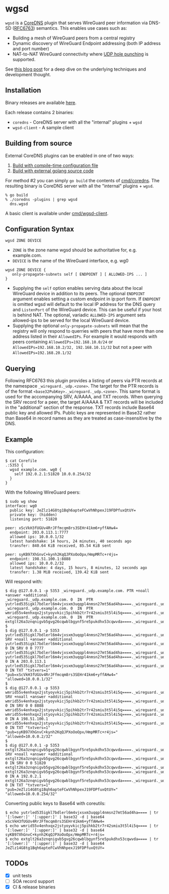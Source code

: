 # wgsd
`wgsd` is a [CoreDNS](https://github.com/coredns/coredns) plugin that serves WireGuard peer information via DNS-SD ([RFC6763](https://tools.ietf.org/html/rfc6763)) semantics. This enables use cases such as:
* Building a mesh of WireGuard peers from a central registry
* Dynamic discovery of WireGuard Endpoint addressing (both IP address and port number)
* NAT-to-NAT WireGuard connectivity where [UDP hole punching](https://en.wikipedia.org/wiki/UDP_hole_punching) is supported.

See [this blog post](https://www.jordanwhited.com/posts/wireguard-endpoint-discovery-nat-traversal/) for a deep dive on the underlying techniques and development thought.

## Installation
Binary releases are available [here](https://github.com/jwhited/wgsd/releases).

Each release contains 2 binaries:
* `coredns` - CoreDNS server with all the "internal" plugins + `wgsd`
* `wgsd-client` - A sample client

## Building from source
External CoreDNS plugins can be enabled in one of two ways:

1. [Build with compile-time configuration file](https://coredns.io/2017/07/25/compile-time-enabling-or-disabling-plugins/#build-with-compile-time-configuration-file)
2. [Build with external golang source code](https://coredns.io/2017/07/25/compile-time-enabling-or-disabling-plugins/#build-with-external-golang-source-code)

For method #2 you can simply `go build` the contents of [cmd/coredns](cmd/coredns). The resulting binary is CoreDNS server with all the "internal" plugins + `wgsd`.

```
% go build
% ./coredns -plugins | grep wgsd
  dns.wgsd
```

A basic client is available under [cmd/wgsd-client](cmd/wgsd-client).

## Configuration Syntax

```
wgsd ZONE DEVICE
```

* `ZONE` is the zone name wgsd should be authoritative for, e.g. example.com.
* `DEVICE` is the name of the WireGuard interface, e.g. wg0

```
wgsd ZONE DEVICE {
   only-propagate-subnets self [ ENDPOINT ] [ ALLOWED-IPS ... ]
}
```

* Supplying the `self` option enables serving data about the local WireGuard device in addition to its peers. The optional `ENDPOINT` argument enables setting a custom endpoint in ip:port form. If `ENDPOINT` is omitted wgsd will default to the local IP address for the DNS query and `ListenPort` of the WireGuard device. This can be useful if your host is behind NAT. The optional, variadic `ALLOWED-IPS` argument sets allowed-ips to be served for the local WireGuard device.
* Supplying the optional `only-propagate-subnets` will mean that the registry will only respond to querries with peers that have more than one address listed in their `AllowedIPs`. For example it would responds with peers containing `AllowedIPs=192.168.10.0/24` or `AllowedIPs=192.168.10.2/32, 192.168.10.11/32` but not a peer with `AllowedIPs=192.168.20.1/32`

## Querying

Following RFC6763 this plugin provides a listing of peers via PTR records at the namespace `_wireguard._udp.<zone>`. The target for the PTR records is of the format  `<base32PubKey>._wireguard._udp.<zone>`. This same format is used for the accompanying SRV, A/AAAA, and TXT records. When querying the SRV record for a peer, the target A/AAAA & TXT records will be included in the "additional" section of the response. TXT records include Base64 public key and allowed IPs. Public keys are represented in Base32 rather than Base64 in record names as they are treated as case-insensitive by the DNS.

## Example

This configuration:
```
$ cat Corefile
.:5353 {
  wgsd example.com. wg0 {
    self 192.0.2.1:51820 10.0.0.254/32
  }
}
```

With the following WireGuard peers:
```
$ sudo wg show
interface: wg0
  public key: JeZlz14G8tg1Bqh6apteFCwVhNhpexJ19FDPfuxQtUY=
  private key: (hidden)
  listening port: 51820

peer: xScVkH3fUGUv4RrJFfmcqm8rs3SEHr41km6+yffAHw4=
  endpoint: 203.0.113.1:7777
  allowed ips: 10.0.0.1/32
  latest handshake: 14 hours, 24 minutes, 40 seconds ago
  transfer: 840.64 KiB received, 85.54 KiB sent

peer: syKB97XhGnvC+kynh2KqQJPXoOoOpx/HmpMRTc+r4js=
  endpoint: 198.51.100.1:8888
  allowed ips: 10.0.0.2/32
  latest handshake: 4 days, 15 hours, 8 minutes, 12 seconds ago
  transfer: 1.38 MiB received, 139.42 KiB sent
```

Will respond with:
```
$ dig @127.0.0.1 -p 5353 _wireguard._udp.example.com. PTR +noall +answer +additional
_wireguard._udp.example.com. 0	IN	PTR	yutrled535igkl7bdlerl6m4vjxsxm3uqqpl4nmsn27mt56ad4ha====._wireguard._udp.example.com.
_wireguard._udp.example.com. 0	IN	PTR	wmrid55v4enhxqx2jstyoyvkicj5pihkb2tr7r42smiu3t5l4i5q====._wireguard._udp.example.com.
_wireguard._udp.example.com. 0	IN	PTR	extglt26a3znqnigvb5gvg26cqwblbgynf5re5pukdhx53cqwvda====._wireguard._udp.example.com.
$
$ dig @127.0.0.1 -p 5353 yutrled535igkl7bdlerl6m4vjxsxm3uqqpl4nmsn27mt56ad4ha====._wireguard._udp.example.com. SRV +noall +answer +additional
yutrled535igkl7bdlerl6m4vjxsxm3uqqpl4nmsn27mt56ad4ha====._wireguard._udp.example.com. 0	IN SRV 0 0 7777 yutrled535igkl7bdlerl6m4vjxsxm3uqqpl4nmsn27mt56ad4ha====._wireguard._udp.example.com.
yutrled535igkl7bdlerl6m4vjxsxm3uqqpl4nmsn27mt56ad4ha====._wireguard._udp.example.com. 0	IN A 203.0.113.1
yutrled535igkl7bdlerl6m4vjxsxm3uqqpl4nmsn27mt56ad4ha====._wireguard._udp.example.com. 0	IN TXT "txtvers=1" "pub=xScVkH3fUGUv4RrJFfmcqm8rs3SEHr41km6+yffAHw4=" "allowed=10.0.0.1/32"
$
$ dig @127.0.0.1 -p 5353 wmrid55v4enhxqx2jstyoyvkicj5pihkb2tr7r42smiu3t5l4i5q====._wireguard._udp.example.com. SRV +noall +answer +additional
wmrid55v4enhxqx2jstyoyvkicj5pihkb2tr7r42smiu3t5l4i5q====._wireguard._udp.example.com. 0	IN SRV 0 0 8888 wmrid55v4enhxqx2jstyoyvkicj5pihkb2tr7r42smiu3t5l4i5q====._wireguard._udp.example.com.
wmrid55v4enhxqx2jstyoyvkicj5pihkb2tr7r42smiu3t5l4i5q====._wireguard._udp.example.com. 0	IN A 198.51.100.1
wmrid55v4enhxqx2jstyoyvkicj5pihkb2tr7r42smiu3t5l4i5q====._wireguard._udp.example.com. 0	IN TXT "txtvers=1" "pub=syKB97XhGnvC+kynh2KqQJPXoOoOpx/HmpMRTc+r4js=" "allowed=10.0.0.2/32"
$
$ dig @127.0.0.1 -p 5353 extglt26a3znqnigvb5gvg26cqwblbgynf5re5pukdhx53cqwvda====._wireguard._udp.example.com. SRV +noall +answer +additional
extglt26a3znqnigvb5gvg26cqwblbgynf5re5pukdhx53cqwvda====._wireguard._udp.example.com. 0	IN SRV 0 0 51820 extglt26a3znqnigvb5gvg26cqwblbgynf5re5pukdhx53cqwvda====._wireguard._udp.example.com.
extglt26a3znqnigvb5gvg26cqwblbgynf5re5pukdhx53cqwvda====._wireguard._udp.example.com. 0	IN A 192.0.2.1
extglt26a3znqnigvb5gvg26cqwblbgynf5re5pukdhx53cqwvda====._wireguard._udp.example.com. 0	IN TXT "txtvers=1" "pub=JeZlz14G8tg1Bqh6apteFCwVhNhpexJ19FDPfuxQtUY=" "allowed=10.0.0.254/32"
```

Converting public keys to Base64 with coreutils:
```
$ echo yutrled535igkl7bdlerl6m4vjxsxm3uqqpl4nmsn27mt56ad4ha==== | tr '[:lower:]' '[:upper:]' | base32 -d | base64
xScVkH3fUGUv4RrJFfmcqm8rs3SEHr41km6+yffAHw4=
$ echo wmrid55v4enhxqx2jstyoyvkicj5pihkb2tr7r42smiu3t5l4i5q==== | tr '[:lower:]' '[:upper:]' | base32 -d | base64
syKB97XhGnvC+kynh2KqQJPXoOoOpx/HmpMRTc+r4js=
$ echo extglt26a3znqnigvb5gvg26cqwblbgynf5re5pukdhx53cqwvda==== | tr '[:lower:]' '[:upper:]' | base32 -d | base64
JeZlz14G8tg1Bqh6apteFCwVhNhpexJ19FDPfuxQtUY=
```

## TODOs
- [x] unit tests
- [ ] SOA record support
- [x] CI & release binaries
